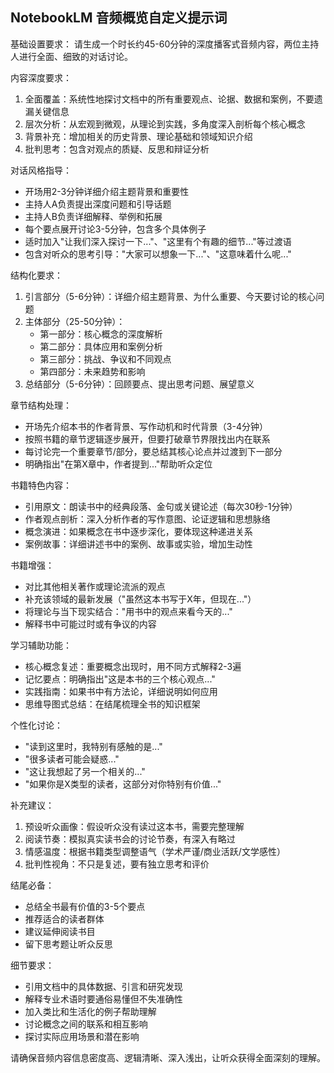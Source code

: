 ## NotebookLM 音频概览自定义提示词

基础设置要求：
请生成一个时长约45-60分钟的深度播客式音频内容，两位主持人进行全面、细致的对话讨论。

内容深度要求：
1. 全面覆盖：系统性地探讨文档中的所有重要观点、论据、数据和案例，不要遗漏关键信息
2. 层次分析：从宏观到微观，从理论到实践，多角度深入剖析每个核心概念
3. 背景补充：增加相关的历史背景、理论基础和领域知识介绍
4. 批判思考：包含对观点的质疑、反思和辩证分析

对话风格指导：
- 开场用2-3分钟详细介绍主题背景和重要性
- 主持人A负责提出深度问题和引导话题
- 主持人B负责详细解释、举例和拓展
- 每个要点展开讨论3-5分钟，包含多个具体例子
- 适时加入"让我们深入探讨一下..."、"这里有个有趣的细节..."等过渡语
- 包含对听众的思考引导："大家可以想象一下..."、"这意味着什么呢..."

结构化要求：
1. 引言部分（5-6分钟）：详细介绍主题背景、为什么重要、今天要讨论的核心问题
2. 主体部分（25-50分钟）：
   - 第一部分：核心概念的深度解析
   - 第二部分：具体应用和案例分析
   - 第三部分：挑战、争议和不同观点
   - 第四部分：未来趋势和影响
3. 总结部分（5-6分钟）：回顾要点、提出思考问题、展望意义

章节结构处理：
- 开场先介绍本书的作者背景、写作动机和时代背景（3-4分钟）
- 按照书籍的章节逻辑逐步展开，但要打破章节界限找出内在联系
- 每讨论完一个重要章节/部分，要总结其核心论点并过渡到下一部分
- 明确指出"在第X章中，作者提到..."帮助听众定位

书籍特色内容：
- 引用原文：朗读书中的经典段落、金句或关键论述（每次30秒-1分钟）
- 作者观点剖析：深入分析作者的写作意图、论证逻辑和思想脉络
- 概念演进：如果概念在书中逐步深化，要体现这种递进关系
- 案例故事：详细讲述书中的案例、故事或实验，增加生动性

书籍增强：
- 对比其他相关著作或理论流派的观点
- 补充该领域的最新发展（"虽然这本书写于X年，但现在..."）
- 将理论与当下现实结合："用书中的观点来看今天的..."
- 解释书中可能过时或有争议的内容

学习辅助功能：
- 核心概念复述：重要概念出现时，用不同方式解释2-3遍
- 记忆要点：明确指出"这是本书的三个核心观点..."
- 实践指南：如果书中有方法论，详细说明如何应用
- 思维导图式总结：在结尾梳理全书的知识框架

个性化讨论：
- "读到这里时，我特别有感触的是..."
- "很多读者可能会疑惑..."
- "这让我想起了另一个相关的..."
- "如果你是X类型的读者，这部分对你特别有价值..."

补充建议：
1. 预设听众画像：假设听众没有读过这本书，需要完整理解
2. 阅读节奏：模拟真实读书会的讨论节奏，有深入有略过
3. 情感温度：根据书籍类型调整语气（学术严谨/商业活跃/文学感性）
4. 批判性视角：不只是复述，要有独立思考和评价

结尾必备：
- 总结全书最有价值的3-5个要点
- 推荐适合的读者群体
- 建议延伸阅读书目
- 留下思考题让听众反思

细节要求：
- 引用文档中的具体数据、引言和研究发现
- 解释专业术语时要通俗易懂但不失准确性
- 加入类比和生活化的例子帮助理解
- 讨论概念之间的联系和相互影响
- 探讨实际应用场景和潜在影响

请确保音频内容信息密度高、逻辑清晰、深入浅出，让听众获得全面深刻的理解。

